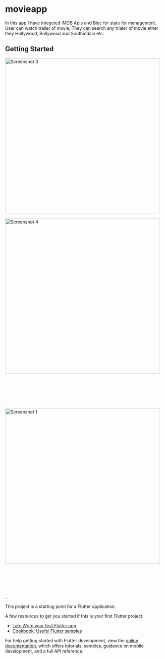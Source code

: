 # movieapp

In this app I have integeted IMDB Apis and Bloc for state for management. User can watch trailer of movie, 
They can search any trialer of movie ether they Hollywood, Bollywood and Southindain etc. 

## Getting Started
<img src="https://github.com/user-attachments/assets/2a647ebc-0732-4e6c-9865-aba73273b0a7" alt="Screenshot 3" height="500" style="margin-right: 200px;">
 &nbsp; &nbsp; &nbsp; &nbsp; &nbsp; &nbsp; &nbsp; &nbsp; &nbsp; &nbsp; &nbsp; &nbsp; &nbsp; &nbsp; &nbsp; &nbsp; &nbsp; &nbsp; &nbsp; &nbsp;
  &nbsp; &nbsp; &nbsp; &nbsp; &nbsp; 
<img src="https://github.com/user-attachments/assets/481ddb0d-5be7-40cd-9e6b-f34cf5d0de63" alt="Screenshot 4" height="500">

<br><br><br><br>.

<img src="https://github.com/user-attachments/assets/47253841-b406-47b9-a8d5-25e5ad0deea6" alt="Screenshot 1" height="500" style="margin-right: 200px;">
  &nbsp; &nbsp; &nbsp; &nbsp; &nbsp; &nbsp; &nbsp; &nbsp; &nbsp; &nbsp; &nbsp; &nbsp; &nbsp; &nbsp; &nbsp; &nbsp; &nbsp; &nbsp; &nbsp; &nbsp;

<br><br><br><br>..

This project is a starting point for a Flutter application.

A few resources to get you started if this is your first Flutter project:

- [Lab: Write your first Flutter app](https://docs.flutter.dev/get-started/codelab)
- [Cookbook: Useful Flutter samples](https://docs.flutter.dev/cookbook)

For help getting started with Flutter development, view the
[online documentation](https://docs.flutter.dev/), which offers tutorials,
samples, guidance on mobile development, and a full API reference.
